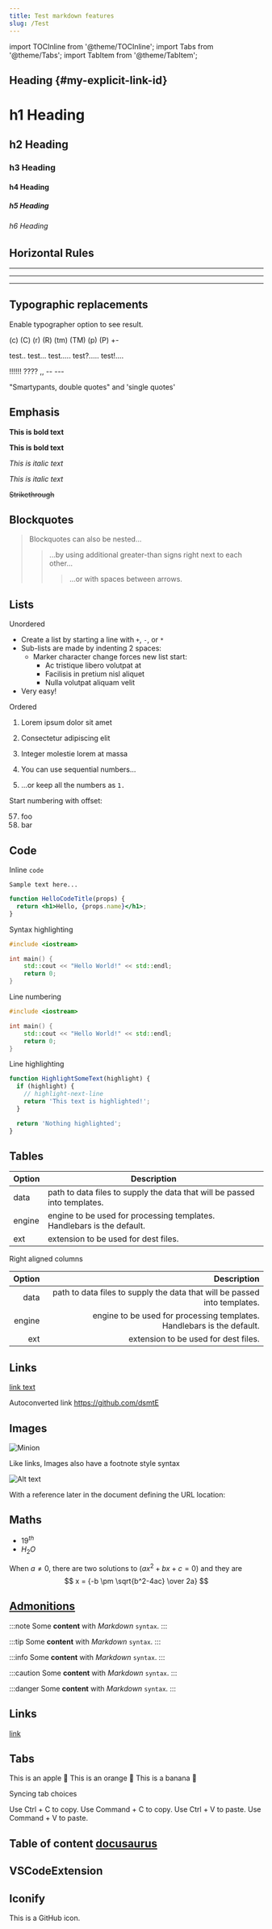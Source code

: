 ```yaml
---
title: Test markdown features
slug: /Test
---
```


import TOCInline from '@theme/TOCInline';
import Tabs from '@theme/Tabs';
import TabItem from '@theme/TabItem';

## Heading {#my-explicit-link-id}

# h1 Heading
## h2 Heading
### h3 Heading
#### h4 Heading
##### h5 Heading
###### h6 Heading


## Horizontal Rules

___

---

***

## Typographic replacements

Enable typographer option to see result.

(c) (C) (r) (R) (tm) (TM) (p) (P) +-

test.. test... test..... test?..... test!....

!!!!!! ???? ,,  -- ---

"Smartypants, double quotes" and 'single quotes'

## Emphasis

**This is bold text**

__This is bold text__

*This is italic text*

_This is italic text_

~~Strikethrough~~

## Blockquotes

> Blockquotes can also be nested...
>> ...by using additional greater-than signs right next to each other...
> > > ...or with spaces between arrows.

## Lists

Unordered

+ Create a list by starting a line with `+`, `-`, or `*`
+ Sub-lists are made by indenting 2 spaces:
  - Marker character change forces new list start:
    * Ac tristique libero volutpat at
    + Facilisis in pretium nisl aliquet
    - Nulla volutpat aliquam velit
+ Very easy!

Ordered

1. Lorem ipsum dolor sit amet
2. Consectetur adipiscing elit
3. Integer molestie lorem at massa

1. You can use sequential numbers...
1. ...or keep all the numbers as `1.`

Start numbering with offset:

57. foo
1. bar

## Code

Inline `code`

```
Sample text here...
```

```jsx title="code with title"
function HelloCodeTitle(props) {
  return <h1>Hello, {props.name}</h1>;
}
```

Syntax highlighting
```cpp
#include <iostream>

int main() {
    std::cout << "Hello World!" << std::endl;
    return 0;
}
```

Line numbering
```cpp showLineNumbers
#include <iostream>

int main() {
    std::cout << "Hello World!" << std::endl;
    return 0;
}
```

Line highlighting
```js
function HighlightSomeText(highlight) {
  if (highlight) {
    // highlight-next-line
    return 'This text is highlighted!';
  }

  return 'Nothing highlighted';
}
```

## Tables

| Option | Description |
| ------ | ----------- |
| data   | path to data files to supply the data that will be passed into templates. |
| engine | engine to be used for processing templates. Handlebars is the default. |
| ext    | extension to be used for dest files. |

Right aligned columns

| Option | Description |
| ------:| -----------:|
| data   | path to data files to supply the data that will be passed into templates. |
| engine | engine to be used for processing templates. Handlebars is the default. |
| ext    | extension to be used for dest files. |

## Links

[link text](https://github.com/dsmtE)

Autoconverted link https://github.com/dsmtE

## Images

![Minion](https://octodex.github.com/images/minion.png)



Like links, Images also have a footnote style syntax

![Alt text][id]

With a reference later in the document defining the URL location:

[id]: https://octodex.github.com/images/dojocat.jpg  "The Dojocat"


## Maths

- $19^{th}$
- $H_2O$
  
When $a \ne 0$, there are two solutions to $(ax^2 + bx + c = 0)$ and they are
$$
x = {-b \pm \sqrt{b^2-4ac} \over 2a}
$$

## [Admonitions](https://docusaurus.io/docs/markdown-features/admonitions)

:::note
Some **content** with _Markdown_ `syntax`.
:::

:::tip
Some **content** with _Markdown_ `syntax`.
:::

:::info
Some **content** with _Markdown_ `syntax`.
:::

:::caution
Some **content** with _Markdown_ `syntax`.
:::

:::danger
Some **content** with _Markdown_ `syntax`.
:::

## Links

[link](#my-explicit-link-id)

## Tabs

<Tabs>
  <TabItem value="apple" label="Apple" default>
    This is an apple 🍎
  </TabItem>
  <TabItem value="orange" label="Orange">
    This is an orange 🍊
  </TabItem>
  <TabItem value="banana" label="Banana">
    This is a banana 🍌
  </TabItem>
</Tabs>

Syncing tab choices

<Tabs groupId="operating-systems">
  <TabItem value="win" label="Windows">Use Ctrl + C to copy.</TabItem>
  <TabItem value="mac" label="macOS">Use Command + C to copy.</TabItem>
</Tabs>

<Tabs groupId="operating-systems">
  <TabItem value="win" label="Windows">Use Ctrl + V to paste.</TabItem>
  <TabItem value="mac" label="macOS">Use Command + V to paste.</TabItem>
</Tabs>

## Table of content [docusaurus](https://docusaurus.io/docs/markdown-features/toc#inline-table-of-contents)
<TOCInline toc={toc} />

## VSCodeExtension

<VSCodeExtension id="ms-vscode.cpptools-extension-pack"/> 
<VSCodeExtension id="twxs.cmake"/> 

## Iconify

<Icon icon="mdi:github" height="48" /> This is a GitHub icon.
